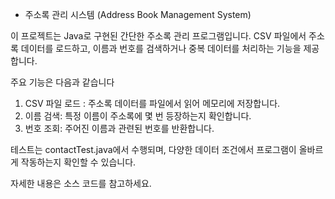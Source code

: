 - 주소록 관리 시스템 (Address Book Management System)

이 프로젝트는 Java로 구현된 간단한 주소록 관리 프로그램입니다. 
CSV 파일에서 주소록 데이터를 로드하고, 이름과 번호를 검색하거나 중복 데이터를 처리하는 기능을 제공합니다. 

주요 기능은 다음과 같습니다

1. CSV 파일 로드 : 주소록 데이터를 파일에서 읽어 메모리에 저장합니다.
2. 이름 검색: 특정 이름이 주소록에 몇 번 등장하는지 확인합니다.
3. 번호 조회: 주어진 이름과 관련된 번호를 반환합니다.

테스트는 contactTest.java에서 수행되며, 다양한 데이터 조건에서 프로그램이 올바르게 작동하는지 확인할 수 있습니다.

자세한 내용은 소스 코드를 참고하세요.
